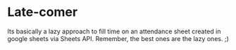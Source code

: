 # Late-comer
Its basically a lazy approach to fill time on an attendance sheet created in google sheets via Sheets API. Remember, the best ones are the lazy ones. ;)
